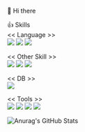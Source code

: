 👋 Hi there <br>

:+1: Skills <br>
<< Language >><br>
<img src="https://img.shields.io/badge/Python-3776AB?style=flat-squar&logo-Python&logoColor=black"/> 
<img src="https://img.shields.io/badge/Java-9999FF?style=flat-squar&logo-Java&logoColor=white"/> 
<img src="https://img.shields.io/badge/Kotlin-352A71?style=flat-squar&logo-Kotlin&logoColor=white"/> <br>

<< Other Skill >><br>
<img src="https://img.shields.io/badge/React-61DAFB?style=flat-squar&logo-React&logoColor=black"/> 
<img src="https://img.shields.io/badge/Spring-6DB33F?style=flat-squar&logo-Spring&logoColor=balck"/> 
<img src="https://img.shields.io/badge/Spring Boot-6DB33F?style=flat-squar&logo-Spring Boot&logoColor=balck"/> <br>

<< DB >><br>
<img src="https://img.shields.io/badge/MySQL-4479A1?style=flat-squar&logo-MySQL&logoColor=black"/> 

<< Tools >> <br>
<img src="https://img.shields.io/badge/Visual Studio-5C2D91?style=flat-squar&logo-Visual Studio&logoColor=white"/> 
<img src="https://img.shields.io/badge/Visual Studio Code-007ACC?style=flat-squar&logo-Visual Studio Code&logoColor=white"/> 
<img src="https://img.shields.io/badge/Git-F05032?style=flat-squar&logo-Git&logoColor=white"/> 
<img src="https://img.shields.io/badge/GitHub-181717?style=flat-squar&logo-GitHub&logoColor=white"/> 

![Anurag's GitHub Stats](https://github-readme-stats.vercel.app/api?username=Leafxi&show_icon=true&theme=tokyonight)

<!--
**Leafxi/Leafxi** is a ✨ _special_ ✨ repository because its `README.md` (this file) appears on your GitHub profile.

Here are some ideas to get you started:

- 🔭 I’m currently working on ...
- 🌱 I’m currently learning ...
- 👯 I’m looking to collaborate on ...
- 🤔 I’m looking for help with ...
- 💬 Ask me about ...
- 📫 How to reach me: ...
- 😄 Pronouns: ...
- ⚡ Fun fact: ...
-->
